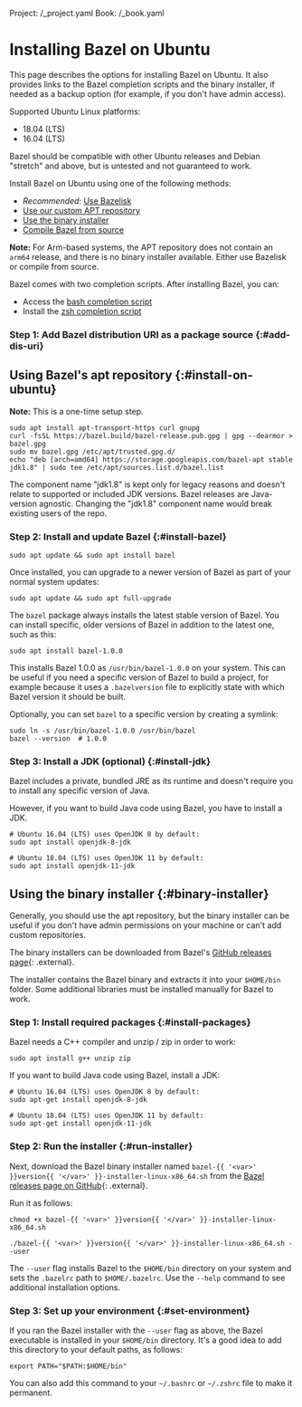 Project: /_project.yaml
Book: /_book.yaml

# Installing Bazel on Ubuntu

This page describes the options for installing Bazel on Ubuntu.
It also provides links to the Bazel completion scripts and the binary installer,
if needed as a backup option (for example, if you don't have admin access).

Supported Ubuntu Linux platforms:

*   18.04 (LTS)
*   16.04 (LTS)

Bazel should be compatible with other Ubuntu releases and Debian
"stretch" and above, but is untested and not guaranteed to work.

Install Bazel on Ubuntu using one of the following methods:

*   *Recommended*: [Use Bazelisk](/install/bazelisk)
*   [Use our custom APT repository](#install-on-ubuntu)
*   [Use the binary installer](#install-with-installer-ubuntu)
*   [Compile Bazel from source](/install/compile-source)

**Note:** For Arm-based systems, the APT repository does not contain an `arm64`
release, and there is no binary installer available. Either use Bazelisk or
compile from source.

Bazel comes with two completion scripts. After installing Bazel, you can:

*   Access the [bash completion script](/install/completion#bash)
*   Install the [zsh completion script](/install/completion#zsh)

### Step 1: Add Bazel distribution URI as a package source {:#add-dis-uri}

## Using Bazel's apt repository {:#install-on-ubuntu}

**Note:** This is a one-time setup step.

```posix-terminal
sudo apt install apt-transport-https curl gnupg
curl -fsSL https://bazel.build/bazel-release.pub.gpg | gpg --dearmor > bazel.gpg
sudo mv bazel.gpg /etc/apt/trusted.gpg.d/
echo "deb [arch=amd64] https://storage.googleapis.com/bazel-apt stable jdk1.8" | sudo tee /etc/apt/sources.list.d/bazel.list
```

The component name "jdk1.8" is kept only for legacy reasons and doesn't relate
to supported or included JDK versions. Bazel releases are Java-version agnostic.
Changing the "jdk1.8" component name would break existing users of the repo.

### Step 2: Install and update Bazel {:#install-bazel}

```posix-terminal
sudo apt update && sudo apt install bazel
```

Once installed, you can upgrade to a newer version of Bazel as part of your normal system updates:

```posix-terminal
sudo apt update && sudo apt full-upgrade
```

The `bazel` package always installs the latest stable version of Bazel. You
can install specific, older versions of Bazel in addition to the latest one,
such as this:

```posix-terminal
sudo apt install bazel-1.0.0
```

This installs Bazel 1.0.0 as `/usr/bin/bazel-1.0.0` on your system. This
can be useful if you need a specific version of Bazel to build a project, for
example because it uses a `.bazelversion` file to explicitly state with which
Bazel version it should be built.

Optionally, you can set `bazel` to a specific version by creating a symlink:

```posix-terminal
sudo ln -s /usr/bin/bazel-1.0.0 /usr/bin/bazel
bazel --version  # 1.0.0
```

### Step 3: Install a JDK (optional) {:#install-jdk}

Bazel includes a private, bundled JRE as its runtime and doesn't require you to
install any specific version of Java.

However, if you want to build Java code using Bazel, you have to install a JDK.

```posix-terminal
# Ubuntu 16.04 (LTS) uses OpenJDK 8 by default:
sudo apt install openjdk-8-jdk

# Ubuntu 18.04 (LTS) uses OpenJDK 11 by default:
sudo apt install openjdk-11-jdk
```

## Using the binary installer {:#binary-installer}

Generally, you should use the apt repository, but the binary installer
can be useful if you don't have admin permissions on your machine or
can't add custom repositories.

The binary installers can be downloaded from Bazel's [GitHub releases page](https://github.com/bazelbuild/bazel/releases){: .external}.

The installer contains the Bazel binary and extracts it into your `$HOME/bin`
folder. Some additional libraries must be installed manually for Bazel to work.

### Step 1: Install required packages {:#install-packages}

Bazel needs a C++ compiler and unzip / zip in order to work:

```posix-terminal
sudo apt install g++ unzip zip
```

If you want to build Java code using Bazel, install a JDK:

```posix-terminal
# Ubuntu 16.04 (LTS) uses OpenJDK 8 by default:
sudo apt-get install openjdk-8-jdk

# Ubuntu 18.04 (LTS) uses OpenJDK 11 by default:
sudo apt-get install openjdk-11-jdk
```

### Step 2: Run the installer {:#run-installer}

Next, download the Bazel binary installer named `bazel-{{ '<var>' }}version{{ '</var>' }}-installer-linux-x86_64.sh`
from the [Bazel releases page on GitHub](https://github.com/bazelbuild/bazel/releases){: .external}.

Run it as follows:

```posix-terminal
chmod +x bazel-{{ '<var>' }}version{{ '</var>' }}-installer-linux-x86_64.sh

./bazel-{{ '<var>' }}version{{ '</var>' }}-installer-linux-x86_64.sh --user
```

The `--user` flag installs Bazel to the `$HOME/bin` directory on your system and
sets the `.bazelrc` path to `$HOME/.bazelrc`. Use the `--help` command to see
additional installation options.

### Step 3: Set up your environment {:#set-environment}

If you ran the Bazel installer with the `--user` flag as above, the Bazel
executable is installed in your `$HOME/bin` directory.
It's a good idea to add this directory to your default paths, as follows:

```posix-terminal
export PATH="$PATH:$HOME/bin"
```

You can also add this command to your `~/.bashrc` or `~/.zshrc` file to make it
permanent.
